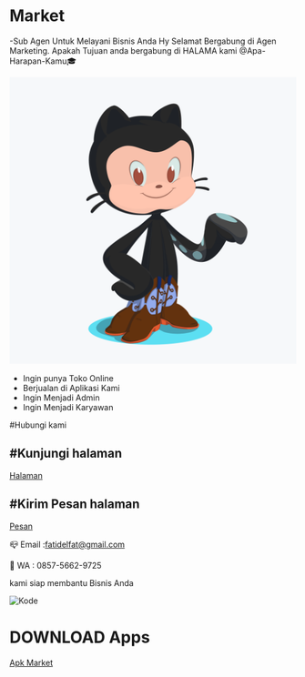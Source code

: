 # Market
-Sub Agen Untuk Melayani Bisnis Anda
Hy  Selamat Bergabung di Agen Marketing. Apakah Tujuan anda bergabung di HALAMA kami @Apa-Harapan-Kamu🎓

![Octocat](https://github.com/Klik-Organisasi/Market/blob/master/octocat.png)


- Ingin punya Toko Online
- Berjualan di Aplikasi Kami
- Ingin Menjadi Admin
- Ingin Menjadi Karyawan

#Hubungi kami

#Kunjungi halaman
---

[Halaman](https://fb.me/Pemasaran7)

#Kirim Pesan halaman
---
[Pesan](https://m.me/Pemasaran7)

📪 Email :fatidelfat@gmail.com

📲 WA : 0857-5662-9725

kami siap membantu Bisnis Anda

![Kode](https://dev.azure.com/fatidelfat/fatidelfat/_apis/build/status/Pipelin%20Data%20SubOlshoop/fatidelfat-ASP.NET-CI)

# DOWNLOAD Apps

[Apk Market](https://ibuildapp.com/test-your-app.php?76a3ef6482&code=83CFJ8&em&no_redirect)
